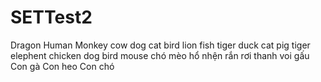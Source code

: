 # SETTest2
Dragon
Human
Monkey
cow
dog
cat
bird
lion
fish
tiger
duck
cat
pig
tiger
elephent
chicken
dog
bird
mouse
chó
mèo 
hổ
nhện
rắn
rơi
thanh
voi
gấu
Con gà
Con heo
Con chó